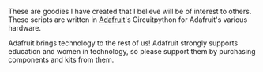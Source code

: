 These are goodies I have created that I believe will be of
interest to others. These scripts are written in [Adafruit](https://www.adafruit.com)'s
Circuitpython for Adafruit's various hardware.

Adafruit brings technology to the rest of us! Adafruit strongly supports education and
women in technology, so please support them by purchasing components and kits from them.
